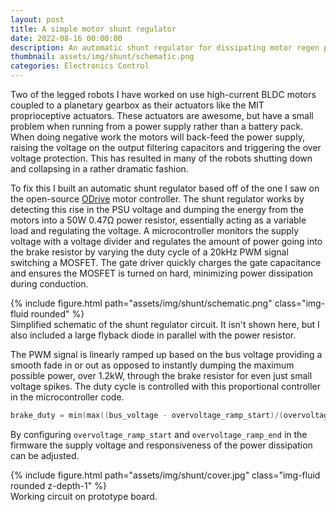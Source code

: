 ```yaml
---
layout: post
title: A simple motor shunt regulator
date: 2022-08-16 00:00:00
description: An automatic shunt regulator for dissipating motor regen power
thumbnail: assets/img/shunt/schematic.png
categories: Electronics Control
---
```


Two of the legged robots I have worked on use high-current BLDC motors coupled to a planetary gearbox as their actuators like the MIT proprioceptive actuators. These actuators are awesome, but have a small problem when running from a power supply rather than a battery pack. When doing negative work the motors will back-feed the power supply, raising the voltage on the output filtering capacitors and triggering the over voltage protection. This has resulted in many of the robots shutting down and collapsing in a rather dramatic fashion.

To fix this I built an automatic shunt regulator based off of the one I saw on the open-source [ODrive](https://odriverobotics.com/) motor controller. The shunt regulator works by detecting this rise in the PSU voltage and dumping the energy from the motors into a 50W 0.47Ω power resistor, essentially acting as a variable load and regulating the voltage. A microcontroller monitors the supply voltage with a voltage divider and regulates the amount of power going into the brake resistor by varying the duty cycle of a 20kHz PWM signal switching a MOSFET. The gate driver quickly charges the gate capacitance and ensures the MOSFET is turned on hard, minimizing power dissipation during conduction.

<div class="row">
    <div class="col-sm-3 mt-3 mt-md-0"></div>
    <div class="col-sm-6 mt-3 mt-md-0">
        {% include figure.html path="assets/img/shunt/schematic.png" class="img-fluid rounded" %}
    </div>
    <div class="col-sm-3 mt-3 mt-md-0"></div>
</div>
<div class="caption">
    Simplified schematic of the shunt regulator circuit. It isn't shown here, but I also included a large flyback diode in parallel with the power resistor.
</div>

The PWM signal is linearly ramped up based on the bus voltage providing a smooth fade in or out as opposed to instantly dumping the maximum possible power, over 1.2kW, through the brake resistor for even just small voltage spikes. The duty cycle is controlled with this proportional controller in the microcontroller code.
```c++
brake_duty = min(max((bus_voltage - overvoltage_ramp_start)/(overvoltage_ramp_end - overvoltage_ramp_start), 0.0f), 1.0f);
```
By configuring `overvoltage_ramp_start` and `overvoltage_ramp_end` in the firmware the supply voltage and responsiveness of the power dissipation can be adjusted.

<div class="row">
    <div class="col-sm-3 mt-3 mt-md-0"></div>
    <div class="col-sm-6 mt-3 mt-md-0">
        {% include figure.html path="assets/img/shunt/cover.jpg" class="img-fluid rounded z-depth-1" %}
    </div>
    <div class="col-sm-3 mt-3 mt-md-0"></div>
</div>
<div class="caption">
    Working circuit on prototype board.
</div>
